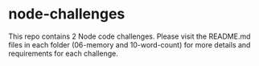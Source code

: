 ﻿# node-challenges

This repo contains 2 Node code challenges. Please visit the README.md files in each folder (06-memory and 10-word-count) for more details and requirements for each challenge.
